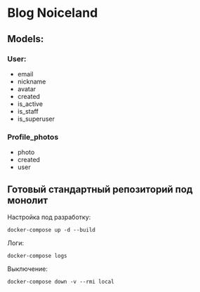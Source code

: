 # Blog Noiceland

## Models:
### User:
- email
- nickname
- avatar
- created
- is_active
- is_staff
- is_superuser

### Profile_photos
- photo
- created
- user

## Готовый стандартный репозиторий под монолит
Настройка под разработку:
```
docker-compose up -d --build
```

Логи:
```
docker-compose logs
```

Выключение:
```
docker-compose down -v --rmi local
```